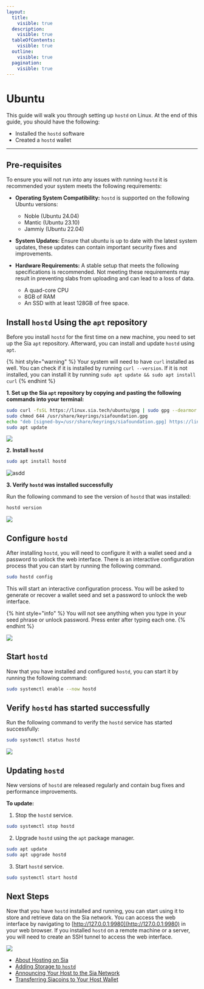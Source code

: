 ```yaml
---
layout:
  title:
    visible: true
  description:
    visible: true
  tableOfContents:
    visible: true
  outline:
    visible: true
  pagination:
    visible: true
---
```


# Ubuntu

This guide will walk you through setting up `hostd` on Linux. At the end of this guide, you should have the following:

* Installed the `hostd` software
* Created a `hostd` wallet

---


## Pre-requisites

To ensure you will not run into any issues with running `hostd` it is recommended your system meets the following requirements:

* **Operating System Compatibility:** `hostd` is supported on the following Ubuntu versions:
	- Noble (Ubuntu 24.04)
	- Mantic (Ubuntu 23.10)
	- Jammiy (Ubuntu 22.04)

* **System Updates:** Ensure that ubuntu is up to date with the latest system updates, these updates can contain important security fixes and improvements.

* **Hardware Requirements:** A stable setup that meets the following specifications is recommended. Not meeting these requirements may result in preventing slabs from uploading and can lead to a loss of data.
  - A quad-core CPU
  - 8GB of RAM
  - An SSD with at least 128GB of free space.

## Install `hostd` Using the `apt` repository

Before you install `hostd` for the first time on a new machine, you need to set up the Sia `apt` repository. Afterward, you can install and update `hostd` using `apt`.

{% hint style="warning" %}
Your system will need to have `curl` installed as well. You can check if it is installed by running `curl --version`. If it is not installed, you can install it by running `sudo apt update && sudo apt install curl`
{% endhint %}

**1. Set up the Sia `apt` repository by copying and pasting the following commands into your terminal:**

```sh
sudo curl -fsSL https://linux.sia.tech/ubuntu/gpg | sudo gpg --dearmor -o /usr/share/keyrings/siafoundation.gpg
sudo chmod 644 /usr/share/keyrings/siafoundation.gpg
echo "deb [signed-by=/usr/share/keyrings/siafoundation.gpg] https://linux.sia.tech/ubuntu $(. /etc/os-release && echo "$VERSION_CODENAME") main" | sudo tee /etc/apt/sources.list.d/siafoundation.list
sudo apt update
```

![](../../../.gitbook/assets/hostd-screenshots/install/linux/ubuntu/01-renterd-ubuntu-apt-repo.png)

**2. Install `hostd`**
```sh
sudo apt install hostd
```

![asdd](../../../.gitbook/assets/hostd-screenshots/install/linux/ubuntu/02-hostd-ubuntu-apt-install.png)

**3. Verify `hostd` was installed successfully**

Run the following command to see the version of `hostd` that was installed:

```sh
hostd version
```

![](../../../.gitbook/assets/hostd-screenshots/install/linux/ubuntu/03-hostd-version.png)

## Configure `hostd`

After installing `hostd`, you will need to configure it with a wallet seed and a password to unlock the web interface. There is an interactive configuration process that you can start by running the following command.

```sh
sudo hostd config
```

This will start an interactive configuration process. You will be asked to generate or recover a wallet seed and set a password to unlock the web interface.

{% hint style="info" %}
You will not see anything when you type in your seed phrase or unlock password. Press enter after typing each one.
{% endhint %}

![](../../../.gitbook/assets/hostd-screenshots/install/linux/ubuntu/04-hostd-ubuntu-config.png)

## Start `hostd`

Now that you have installed and configured `hostd`, you can start it by running the following command:

```sh
sudo systemctl enable --now hostd
```

## Verify `hostd` has started successfully

Run the following command to verify the `hostd` service has started successfully:

```sh
sudo systemctl status hostd
```

![](../../../.gitbook/assets/hostd-screenshots/install/linux/ubuntu/05-hostd-ubuntu-status.png)

## Updating `hostd`

New versions of `hostd` are released regularly and contain bug fixes and performance improvements.

**To update:**

1. Stop the `hostd` service.
```sh
sudo systemctl stop hostd
```

2. Upgrade `hostd` using the `apt` package manager.
```sh
sudo apt update
sudo apt upgrade hostd
```

3. Start `hostd` service.
```sh
sudo systemctl start hostd
```

## Next Steps

Now that you have `hostd` installed and running, you can start using it to store and retrieve data on the Sia network. You can access the web interface by navigating to [http://127.0.0.1:9980](http://127.0.0.1:9980) in your web browser. If you installed `hostd` on a remote machine or a server, you will need to create an SSH tunnel to access the web interface.

![](../../../.gitbook/assets/hostd-screenshots/ui/01-hostd-login.png)

- [About Hosting on Sia](../../about-hosting-on-sia.md)
- [Adding Storage to `hostd`](../../adding-storage.md)
- [Announcing Your Host to the Sia Network](../../announcing-your-host.md)
- [Transferring Siacoins to Your Host Wallet](../../transferring-siacoins.md)
